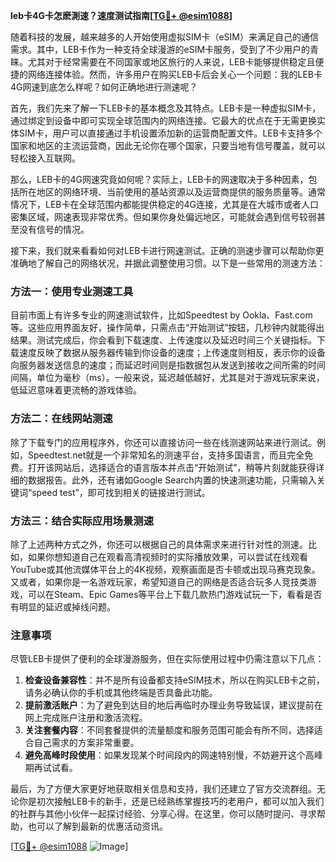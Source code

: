 **leb卡4G卡怎麽測速？速度测试指南[[TG💪+ @esim1088](https://t.me/s/esim1088)]**

随着科技的发展，越来越多的人开始使用虚拟SIM卡（eSIM）来满足自己的通信需求。其中，LEB卡作为一种支持全球漫游的eSIM卡服务，受到了不少用户的青睐。尤其对于经常需要在不同国家或地区旅行的人来说，LEB卡能够提供稳定且便捷的网络连接体验。然而，许多用户在购买LEB卡后会关心一个问题：我的LEB卡4G网速到底怎么样呢？如何正确地进行测速呢？

首先，我们先来了解一下LEB卡的基本概念及其特点。LEB卡是一种虚拟SIM卡，通过绑定到设备中即可实现全球范围内的网络连接。它最大的优点在于无需更换实体SIM卡，用户可以直接通过手机设置添加新的运营商配置文件。LEB卡支持多个国家和地区的主流运营商，因此无论你在哪个国家，只要当地有信号覆盖，就可以轻松接入互联网。

那么，LEB卡的4G网速究竟如何呢？实际上，LEB卡的网速取决于多种因素，包括所在地区的网络环境、当前使用的基站资源以及运营商提供的服务质量等。通常情况下，LEB卡在全球范围内都能提供稳定的4G连接，尤其是在大城市或者人口密集区域，网速表现非常优秀。但如果你身处偏远地区，可能就会遇到信号较弱甚至没有信号的情况。

接下来，我们就来看看如何对LEB卡进行网速测试。正确的测速步骤可以帮助你更准确地了解自己的网络状况，并据此调整使用习惯。以下是一些常用的测速方法：

### 方法一：使用专业测速工具

目前市面上有许多专业的网速测试软件，比如Speedtest by Ookla、Fast.com等。这些应用界面友好，操作简单，只需点击“开始测试”按钮，几秒钟内就能得出结果。测试完成后，你会看到下载速度、上传速度以及延迟时间三个关键指标。下载速度反映了数据从服务器传输到你设备的速度；上传速度则相反，表示你的设备向服务器发送信息的速度；而延迟时间则是指数据包从发送到接收之间所需的时间间隔，单位为毫秒（ms）。一般来说，延迟越低越好，尤其是对于游戏玩家来说，低延迟意味着更流畅的游戏体验。

### 方法二：在线网站测速

除了下载专门的应用程序外，你还可以直接访问一些在线测速网站来进行测试。例如，Speedtest.net就是一个非常知名的测速平台，支持多国语言，而且完全免费。打开该网站后，选择适合的语言版本并点击“开始测试”，稍等片刻就能获得详细的数据报告。此外，还有诸如Google Search内置的快速测速功能，只需输入关键词“speed test”，即可找到相关的链接进行测试。

### 方法三：结合实际应用场景测速

除了上述两种方式之外，你还可以根据自己的具体需求来进行针对性的测速。比如，如果你想知道自己在观看高清视频时的实际播放效果，可以尝试在线观看YouTube或其他流媒体平台上的4K视频，观察画面是否卡顿或出现马赛克现象。又或者，如果你是一名游戏玩家，希望知道自己的网络是否适合玩多人竞技类游戏，可以在Steam、Epic Games等平台上下载几款热门游戏试玩一下，看看是否有明显的延迟或掉线问题。

### 注意事项

尽管LEB卡提供了便利的全球漫游服务，但在实际使用过程中仍需注意以下几点：

1. **检查设备兼容性**：并不是所有设备都支持eSIM技术，所以在购买LEB卡之前，请务必确认你的手机或其他终端是否具备此功能。
2. **提前激活账户**：为了避免到达目的地后再临时办理业务导致延误，建议提前在网上完成账户注册和激活流程。
3. **关注套餐内容**：不同套餐提供的流量额度和服务范围可能会有所不同，选择适合自己需求的方案非常重要。
4. **避免高峰时段使用**：如果发现某个时间段内的网速特别慢，不妨避开这个高峰期再试试看。

最后，为了方便大家更好地获取相关信息和支持，我们还建立了官方交流群组。无论你是初次接触LEB卡的新手，还是已经熟练掌握技巧的老用户，都可以加入我们的社群与其他小伙伴一起探讨经验、分享心得。在这里，你可以随时提问、寻求帮助，也可以了解到最新的优惠活动资讯。

[[TG💪+ @esim1088](https://t.me/s/esim1088) ![Image](https://i.postimg.cc/4NQfJmqS/Snipaste-2025-05-13-00-14-12.png)]